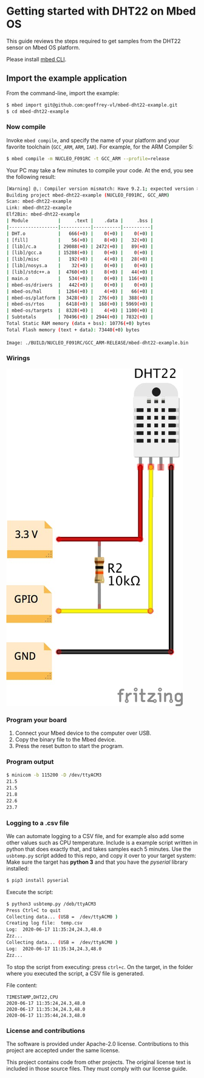 # Getting started with DHT22 on Mbed OS

This guide reviews the steps required to get samples from the DHT22 sensor on Mbed OS platform.

Please install [mbed CLI](https://github.com/ARMmbed/mbed-cli#installing-mbed-cli).

## Import the example application

From the command-line, import the example:

```bash
$ mbed import git@github.com:geoffrey-vl/mbed-dht22-example.git
$ cd mbed-dht22-example
```

### Now compile

Invoke `mbed compile`, and specify the name of your platform and your favorite toolchain (`GCC_ARM`, `ARM`, `IAR`). For example, for the ARM Compiler 5:

```bash
$ mbed compile -m NUCLEO_F091RC -t GCC_ARM --profile=release
```

Your PC may take a few minutes to compile your code. At the end, you see the following result:

```bash
[Warning] @,: Compiler version mismatch: Have 9.2.1; expected version >= 6.0.0 and < 7.0.0
Building project mbed-dht22-example (NUCLEO_F091RC, GCC_ARM)
Scan: mbed-dht22-example
Link: mbed-dht22-example
Elf2Bin: mbed-dht22-example
| Module           |     .text |    .data |     .bss |
|------------------|-----------|----------|----------|
| DHT.o            |   666(+0) |    0(+0) |    0(+0) |
| [fill]           |    56(+0) |    8(+0) |   32(+0) |
| [lib]/c.a        | 29088(+0) | 2472(+0) |   89(+0) |
| [lib]/gcc.a      | 15288(+0) |    0(+0) |    0(+0) |
| [lib]/misc       |   192(+0) |    4(+0) |   28(+0) |
| [lib]/nosys.a    |    32(+0) |    0(+0) |    0(+0) |
| [lib]/stdc++.a   |  4760(+0) |    8(+0) |   44(+0) |
| main.o           |   534(+0) |    0(+0) |  116(+0) |
| mbed-os/drivers  |   442(+0) |    0(+0) |    0(+0) |
| mbed-os/hal      |  1264(+0) |    4(+0) |   66(+0) |
| mbed-os/platform |  3428(+0) |  276(+0) |  388(+0) |
| mbed-os/rtos     |  6418(+0) |  168(+0) | 5969(+0) |
| mbed-os/targets  |  8328(+0) |    4(+0) | 1100(+0) |
| Subtotals        | 70496(+0) | 2944(+0) | 7832(+0) |
Total Static RAM memory (data + bss): 10776(+0) bytes
Total Flash memory (text + data): 73440(+0) bytes

Image: ./BUILD/NUCLEO_F091RC/GCC_ARM-RELEASE/mbed-dht22-example.bin
```

### Wirings

![wiring DHT22](doc/dht22_pinout.jpeg)

### Program your board

1. Connect your Mbed device to the computer over USB.
1. Copy the binary file to the Mbed device.
1. Press the reset button to start the program.

### Program output

```bash
$ minicom -b 115200 -D /dev/ttyACM3
21.5
21.5
21.8
22.6
23.7
```

### Logging to a .csv file

We can automate logging to a CSV file, and for example also add some other values such as CPU temperature.
Include is a example script written in python that does exactly that, and takes samples each 5 minutes.
Use the `usbtemp.py` script added to this repo, and copy it over to your target system:
Make sure the target has **python 3** and that you have the *pyserial* library installed:

```bash
$ pip3 install pyserial
```

Execute the script:

```bash
$ python3 usbtemp.py /deb/ttyACM3
Press Ctrl+C to quit
Collecting data... (USB =  /dev/ttyACM0 )
Creating log file:  temp.csv
Log:  2020-06-17 11:35:24,24.3,48.0
Zzz...
Collecting data... (USB =  /dev/ttyACM0 )
Log:  2020-06-17 11:35:34,24.3,48.0
Zzz...
```

To stop the script from executing: press `ctrl+c`.
On the target, in the folder where you executed the script, a CSV file is generated.

File content:

```csv
TIMESTAMP,DHT22,CPU
2020-06-17 11:35:24,24.3,48.0
2020-06-17 11:35:34,24.3,48.0
2020-06-17 11:35:44,24.3,48.0
```

### License and contributions

The software is provided under Apache-2.0 license. Contributions to this project are accepted under the same license.

This project contains code from other projects. The original license text is included in those source files. They must comply with our license guide.
